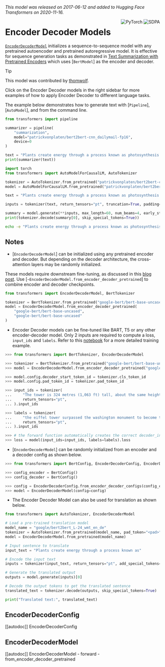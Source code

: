 <!--Copyright 2020 The HuggingFace Team. All rights reserved.

Licensed under the Apache License, Version 2.0 (the "License"); you may not use this file except in compliance with
the License. You may obtain a copy of the License at

http://www.apache.org/licenses/LICENSE-2.0

Unless required by applicable law or agreed to in writing, software distributed under the License is distributed on
an "AS IS" BASIS, WITHOUT WARRANTIES OR CONDITIONS OF ANY KIND, either express or implied. See the License for the
specific language governing permissions and limitations under the License.

⚠️ Note that this file is in Markdown but contain specific syntax for our doc-builder (similar to MDX) that may not be
rendered properly in your Markdown viewer.

-->
*This model was released on 2017-06-12 and added to Hugging Face Transformers on 2020-11-16.*

<div style="float: right;">
    <div class="flex flex-wrap space-x-1">
        <img alt="PyTorch" src="https://img.shields.io/badge/PyTorch-DE3412?style=flat&logo=pytorch&logoColor=white">
        <img alt="SDPA" src="https://img.shields.io/badge/SDPA-DE3412?style=flat&logo=pytorch&logoColor=white">
    </div>
</div>

# Encoder Decoder Models

[`EncoderDecoderModel`](https://huggingface.co/papers/1706.03762) initializes a sequence-to-sequence model with any pretrained autoencoder and pretrained autoregressive model. It is effective for sequence generation tasks as demonstrated in [Text Summarization with Pretrained Encoders](https://huggingface.co/papers/1908.08345) which uses [`BertModel`] as the encoder and decoder.

> [!TIP]
> This model was contributed by [thomwolf](https://huggingface.co/thomwolf).
>
> Click on the Encoder Decoder models in the right sidebar for more examples of how to apply Encoder Decoder to different language tasks.

The example below demonstrates how to generate text with [`Pipeline`], [`AutoModel`], and from the command line.

<hfoptions id="usage">
<hfoption id="Pipeline">

```python
from transformers import pipeline

summarizer = pipeline(
    "summarization",
    model="patrickvonplaten/bert2bert-cnn_dailymail-fp16",
    device=0
)

text = "Plants create energy through a process known as photosynthesis. This involves capturing sunlight and converting carbon dioxide and water into glucose and oxygen."
print(summarizer(text))
```

</hfoption>
<hfoption id="AutoModel">

```python
import torch
from transformers import AutoModelForCausalLM, AutoTokenizer

tokenizer = AutoTokenizer.from_pretrained("patrickvonplaten/bert2bert-cnn_dailymail-fp16")
model = AutoModelForCausalLM.from_pretrained("patrickvonplaten/bert2bert-cnn_dailymail-fp16", dtype=torch.bfloat16, device_map="auto",attn_implementation="sdpa")

text = "Plants create energy through a process known as photosynthesis. This involves capturing sunlight and converting carbon dioxide and water into glucose and oxygen."

inputs = tokenizer(text, return_tensors="pt", truncation=True, padding=True).to(model.device)

summary = model.generate(**inputs, max_length=60, num_beams=4, early_stopping=True)
print(tokenizer.decode(summary[0], skip_special_tokens=True))
```

</hfoption>
<hfoption id="transformers CLI">

```bash
echo -e "Plants create energy through a process known as photosynthesis. This involves capturing sunlight and converting carbon dioxide and water into glucose and oxygen." | transformers-cli run --task summarization --model "patrickvonplaten/bert2bert-cnn_dailymail-fp16" --device 0
```

</hfoption>
</hfoptions>

## Notes

- [`EncoderDecoderModel`] can be initialized using any pretrained encoder and decoder. But depending on the decoder architecture, the cross-attention layers may be randomly initialized.

These models require downstream fine-tuning, as discussed in this [blog post](https://huggingface.co/blog/warm-starting-encoder-decoder). Use [`~EncoderDecoderModel.from_encoder_decoder_pretrained`] to combine encoder and decoder checkpoints.

```python
from transformers import EncoderDecoderModel, BertTokenizer

tokenizer = BertTokenizer.from_pretrained("google-bert/bert-base-uncased")
model = EncoderDecoderModel.from_encoder_decoder_pretrained(
    "google-bert/bert-base-uncased",
    "google-bert/bert-base-uncased"
)
```

- Encoder Decoder models can be fine-tuned like BART, T5 or any other encoder-decoder model. Only 2 inputs are required to compute a loss, `input_ids` and `labels`. Refer to this [notebook](https://colab.research.google.com/drive/1WIk2bxglElfZewOHboPFNj8H44_VAyKE?usp=sharing#scrollTo=ZwQIEhKOrJpl) for a more detailed training example.

```python
>>> from transformers import BertTokenizer, EncoderDecoderModel

>>> tokenizer = BertTokenizer.from_pretrained("google-bert/bert-base-uncased")
>>> model = EncoderDecoderModel.from_encoder_decoder_pretrained("google-bert/bert-base-uncased", "google-bert/bert-base-uncased")

>>> model.config.decoder_start_token_id = tokenizer.cls_token_id
>>> model.config.pad_token_id = tokenizer.pad_token_id

>>> input_ids = tokenizer(
...     "The tower is 324 metres (1,063 ft) tall, about the same height as an 81-storey building, and the tallest structure in Paris. Its base is square, measuring 125 metres (410 ft) on each side.During its construction, the Eiffel Tower surpassed the Washington Monument to become the tallest man-made structure in the world, a title it held for 41 years until the Chrysler Building in New York City was  finished in 1930. It was the first structure to reach a height of 300 metres. Due to the addition of a broadcasting aerial at the top of the tower in 1957, it is now taller than the Chrysler Building by 5.2 metres (17 ft).Excluding transmitters, the Eiffel Tower is the second tallest free-standing structure in France after the Millau Viaduct.",
...     return_tensors="pt",
... ).input_ids

>>> labels = tokenizer(
...     "the eiffel tower surpassed the washington monument to become the tallest structure in the world. it was the first structure to reach a height of 300 metres in paris in 1930. it is now taller than the chrysler building by 5. 2 metres ( 17 ft ) and is the second tallest free - standing structure in paris.",
...     return_tensors="pt",
... ).input_ids

>>> # the forward function automatically creates the correct decoder_input_ids
>>> loss = model(input_ids=input_ids, labels=labels).loss
```

- [`EncoderDecoderModel`] can be randomly initialized from an encoder and a decoder config as shown below.

```python
>>> from transformers import BertConfig, EncoderDecoderConfig, EncoderDecoderModel

>>> config_encoder = BertConfig()
>>> config_decoder = BertConfig()

>>> config = EncoderDecoderConfig.from_encoder_decoder_configs(config_encoder, config_decoder)
>>> model = EncoderDecoderModel(config=config)
```

- The Encoder Decoder Model can also be used for translation as shown below.

```python
from transformers import AutoTokenizer, EncoderDecoderModel

# Load a pre-trained translation model
model_name = "google/bert2bert_L-24_wmt_en_de"
tokenizer = AutoTokenizer.from_pretrained(model_name, pad_token="<pad>", eos_token="</s>", bos_token="<s>")
model = EncoderDecoderModel.from_pretrained(model_name)

# Input sentence to translate
input_text = "Plants create energy through a process known as"

# Encode the input text
inputs = tokenizer(input_text, return_tensors="pt", add_special_tokens=False).input_ids

# Generate the translated output
outputs = model.generate(inputs)[0]

# Decode the output tokens to get the translated sentence
translated_text = tokenizer.decode(outputs, skip_special_tokens=True)

print("Translated text:", translated_text)
```

## EncoderDecoderConfig

[[autodoc]] EncoderDecoderConfig

## EncoderDecoderModel

[[autodoc]] EncoderDecoderModel
    - forward
    - from_encoder_decoder_pretrained
